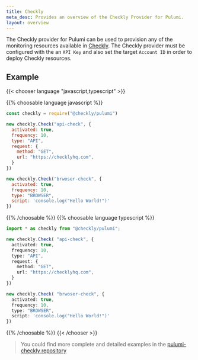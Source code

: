 ```yaml
---
title: Checkly
meta_desc: Provides an overview of the Checkly Provider for Pulumi.
layout: overview
---
```


The Checkly provider for Pulumi can be used to provision any of the monitoring resources available in [Checkly](https://checklyhq.com/).
The Checkly provider must be configured with the an `API Key` and also set the target `Account ID` in order to deploy Checkly resources.

## Example

{{< chooser language "javascript,typescript" >}}

{{% choosable language javascript %}}

```javascript
const checkly = require("@checkly/pulumi")

new checkly.Check("api-check", {
  activated: true,
  frequency: 10,
  type: "API",
  request: {
    method: "GET",
    url: "https://checklyhq.com",
  }
})

new checkly.Check("brwoser-check", {
  activated: true,
  frequency: 10,
  type: "BROWSER",
  script: 'console.log("Hello World!")'
})
```

{{% /choosable %}}
{{% choosable language typescript %}}

```typescript
import * as checkly from "@checkly/pulumi";

new checkly.Check( "api-check", {
  activated: true,
  frequency: 10,
  type: "API",
  request: {
    method: "GET",
    url: "https://checklyhq.com",
  }
})

new checkly.Check( "brwoser-check", {
  activated: true,
  frequency: 10,
  type: "BROWSER",
  script: 'console.log("Hello World!")'
})
```

{{% /choosable %}}
{{< /chooser >}}

> You could find more complete and detailed examples in the [pulumi-checkly repository](https://github.com/checkly/pulumi-checkly/tree/main/examples)

